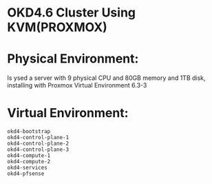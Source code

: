 # OKD4.6 Cluster Using KVM(PROXMOX)

# Physical Environment:
  Is ysed a server with 9 physical CPU and 80GB memory and 1TB disk, installing with Proxmox Virtual Environment 6.3-3
  
# Virtual Environment:
	okd4-bootstrap
	okd4-control-plane-1
	okd4-control-plane-2
	okd4-control-plane-3
	okd4-compute-1
	okd4-compute-2
	okd4-services
	okd4-pfsense
